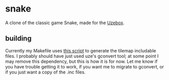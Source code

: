 # snake

A clone of the classic game Snake, made for the [Uzebox](http://belogic.com/uzebox/index.asp).

## building

Currently my Makefile uses [this script](https://gist.github.com/charliegreen/b45b856b51b21e226446c80e7272d48d) to generate the tilemap includable files. I probably should have just used uze's gconvert tool; at some point I may remove this dependency, but this is how it is for now. Let me know if you have trouble getting it to work, if you want me to migrate to gconvert, or if you just want a copy of the .inc files.
